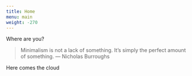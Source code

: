 ```yaml
---
title: Home
menu: main
weight: -270
---
```


Where are you?

> Minimalism is not a lack of something. It’s simply the perfect amount of something.
> — Nicholas Burroughs

Here comes the cloud
